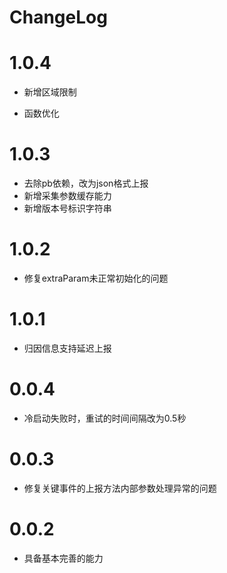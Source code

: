 # ChangeLog 

# 1.0.4

- 新增区域限制

- 函数优化

# 1.0.3

- 去除pb依赖，改为json格式上报
- 新增采集参数缓存能力
- 新增版本号标识字符串

# 1.0.2

- 修复extraParam未正常初始化的问题

# 1.0.1

- 归因信息支持延迟上报

# 0.0.4

- 冷启动失败时，重试的时间间隔改为0.5秒

# 0.0.3

- 修复关键事件的上报方法内部参数处理异常的问题

# 0.0.2

- 具备基本完善的能力







